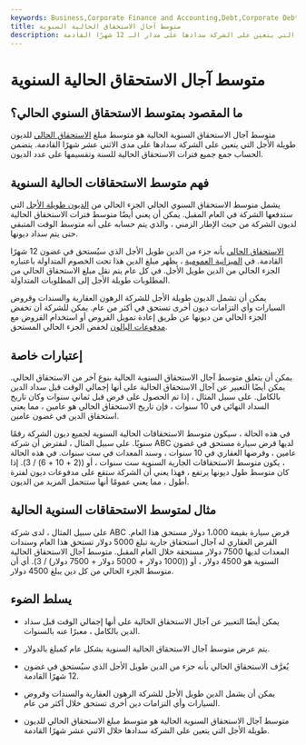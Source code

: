 ```yaml
---
keywords: Business,Corporate Finance and Accounting,Debt,Corporate Debt
title: متوسط آجال الاستحقاق الحالية السنوية
description: متوسط آجال الاستحقاق السنوية الحالية هو متوسط مبلغ الاستحقاق الحالي للديون طويلة الأجل التي يتعين على الشركة سدادها على مدار الـ 12 شهرًا القادمة.
---
```


# متوسط آجال الاستحقاق الحالية السنوية
## ما المقصود بمتوسط الاستحقاق السنوي الحالي؟

متوسط آجال الاستحقاق السنوية الحالية هو متوسط مبلغ [الاستحقاق الحالي](/maturity) للديون طويلة الأجل التي يتعين على الشركة سدادها على مدى الاثني عشر شهرًا القادمة. يتضمن الحساب جمع جميع فترات الاستحقاق الحالية للسنة وتقسيمها على عدد الديون.

## فهم متوسط الاستحقاقات الحالية السنوية

يشمل متوسط الاستحقاق السنوي الحالي الجزء الحالي من [الديون طويلة الأجل](/longtermdebt) التي ستدفعها الشركة في العام المقبل. يمكن أن يعني أيضًا متوسط فترات الاستحقاق الحالية لديون الشركة من حيث الإطار الزمني ، والذي يتم حسابه على أنه متوسط الوقت المتبقي حتى يتم سداد ديونها.

[الاستحقاق الحالي](/currentmaturity) بأنه جزء من الدين طويل الأجل الذي سيُستحق في غضون 12 شهرًا القادمة. في [الميزانية العمومية](/balancesheet) ، يظهر مبلغ الدين هذا تحت الخصوم المتداولة باعتباره الجزء الحالي من الدين طويل الأجل. في كل عام يتم نقل مبلغ الاستحقاق الحالي من المطلوبات طويلة الأجل إلى المطلوبات المتداولة.

يمكن أن تشمل الديون طويلة الأجل للشركة الرهون العقارية والسندات وقروض السيارات وأي التزامات ديون أخرى تستحق في أكثر من عام. يمكن للشركة أن تخفض الجزء الحالي من ديونها عن طريق إعادة تمويل القروض أو استخدام القروض مع [مدفوعات البالون](/balloon-payment) لخفض الجزء الحالي المستحق.

## إعتبارات خاصة

يمكن أن يتعلق متوسط آجال الاستحقاق السنوية الحالية بنوع آخر من الاستحقاق الحالي. يمكن أيضًا التعبير عن آجال الاستحقاق الحالية على أنها إجمالي الوقت قبل سداد الدين بالكامل. على سبيل المثال ، إذا تم الحصول على قرض قبل ثماني سنوات وكان تاريخ السداد النهائي في 10 سنوات ، فإن تاريخ الاستحقاق الحالي هو عامين ، مما يعني استحقاق الدين في غضون عامين.

في هذه الحالة ، سيكون متوسط الاستحقاقات الحالية السنوية لجميع ديون الشركة رقمًا سنويًا. على سبيل المثال ، لنفترض أن شركة ABC لديها قرض سيارة مستحق في غضون عامين ، وقرضها العقاري في 10 سنوات ، وسند المعدات في ست سنوات. في هذه الحالة ، يكون متوسط الاستحقاقات الجارية السنوية ست سنوات ، أو ((2 + 10 + 6) / 3). إذا كان متوسط طول ديونها يرتفع ، فهذا يعني أن الشركة ستقع على مدفوعات ديون لفترة أطول ، مما يعني عمومًا أنها ستتحمل المزيد من الديون.

## مثال لمتوسط الاستحقاقات السنوية الحالية

على سبيل المثال ، لدى شركة ABC قرض سيارة بقيمة 1،000 دولار مستحق هذا العام. القرض العقاري له آجال استحقاق جارية تبلغ 5000 دولار تستحق هذا العام وسندات المعدات لديها 7500 دولار مستحقة خلال العام المقبل. متوسط آجال الاستحقاق الحالية السنوية هو 4500 دولار ، أو ((1000 دولار + 5000 دولار + 7500 دولار) / 3). أي أن متوسط الجزء الحالي من كل دين يبلغ 4500 دولار.

## يسلط الضوء

- يمكن أيضًا التعبير عن آجال الاستحقاق الحالية على أنها إجمالي الوقت قبل سداد الدين بالكامل ، معبرًا عنه بالسنوات.

- يتم عرض متوسط آجال الاستحقاق الحالية السنوية بشكل عام كمبلغ بالدولار.

- يُعرَّف الاستحقاق الحالي بأنه جزء من الدين طويل الأجل الذي سيُستحق في غضون 12 شهرًا القادمة.

- يمكن أن يشمل الدين طويل الأجل للشركة الرهون العقارية والسندات وقروض السيارات وأي التزامات دين أخرى تستحق خلال أكثر من عام.

- متوسط آجال الاستحقاق السنوية الحالية هو متوسط مبلغ الاستحقاق الحالي للديون طويلة الأجل التي يتعين على الشركة سدادها خلال الاثني عشر شهرًا القادمة.

